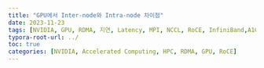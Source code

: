 ```yaml
---
title: "GPU에서 Inter-node와 Intra-node 차이점"
date: 2023-11-23
tags: [NVIDIA, GPU, RDMA, 지연, Latency, MPI, NCCL, RoCE, InfiniBand,A100,DeepSpeed, DeepSpeed Zero]
typora-root-url: ../
toc: true
categories: [NVIDIA, Accelerated Computing, HPC, RDMA, GPU, RoCE]
---
```


